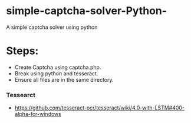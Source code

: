 # simple-captcha-solver-Python-
A simple captcha solver using python

# Steps:
* Create Captcha using captcha.php.
* Break using python and tesseract.
* Ensure all files are in the same directory.

### Tessearct 
* https://github.com/tesseract-ocr/tesseract/wiki/4.0-with-LSTM#400-alpha-for-windows


